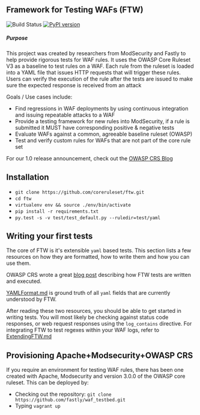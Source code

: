 ## Framework for Testing WAFs (FTW)
![Build Status](https://github.com/coreruleset/ftw/workflows/ci/badge.svg?branch=master)
[![PyPI version](https://badge.fury.io/py/ftw.svg)](https://badge.fury.io/py/ftw)

##### Purpose
This project was created by researchers from ModSecurity and Fastly to help provide rigorous tests for WAF rules. It uses the OWASP Core Ruleset V3 as a baseline to test rules on a WAF. Each rule from the ruleset is loaded into a YAML file that issues HTTP requests that will trigger these rules. Users can verify the execution of the rule after the tests are issued to make sure the expected response is received from an attack

Goals / Use cases include:

* Find regressions in WAF deployments by using continuous integration and issuing repeatable attacks to a WAF
* Provide a testing framework for new rules into ModSecurity, if a rule is submitted it MUST have corresponding positive & negative tests
* Evaluate WAFs against a common, agreeable baseline ruleset (OWASP)
* Test and verify custom rules for WAFs that are not part of the core rule set

For our 1.0 release announcement, check out the [OWASP CRS Blog](https://coreruleset.org/20170810/testing-wafs-ftw-version-1-0-released/)

## Installation
* `git clone https://github.com/coreruleset/ftw.git`
* `cd ftw`
* `virtualenv env && source ./env/bin/activate` 
* `pip install -r requirements.txt`
* `py.test -s -v test/test_default.py --ruledir=test/yaml`

## Writing your first tests
The core of FTW is it's extensible `yaml` based tests. This section lists a few resources on how they are formatted, how to write them and how you can use them.
 
OWASP CRS wrote a great [blog post](https://coreruleset.org/20170915/writing-ftw-test-cases-for-owasp-crs/) describing how FTW tests are written and executed. 

[YAMLFormat.md](https://github.com/coreruleset/ftw/blob/master/docs/YAMLFormat.md) is ground truth of all `yaml` fields that are currently understood by FTW.

After reading these two resources, you should be able to get started in writing tests. You will most likely be checking against status code responses, or web request responses using the `log_contains` directive. For integrating FTW to test regexes within your WAF logs, refer to [ExtendingFTW.md](https://github.com/coreruleset/ftw/blob/master/docs/ExtendingFTW.md)

## Provisioning Apache+Modsecurity+OWASP CRS
If you require an environment for testing WAF rules, there has been one created with Apache, Modsecurity and version 3.0.0 of the OWASP core ruleset. This can be deployed by:

* Checking out the repository: ``git clone https://github.com/fastly/waf_testbed.git``
* Typing ```vagrant up```
